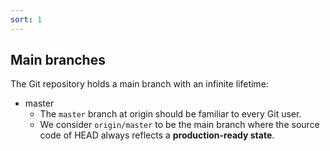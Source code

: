 ```yaml
---
sort: 1
---
```


## Main branches

The Git repository holds a main branch with an infinite lifetime:

- master
  - The `master` branch at origin should be familiar to every Git user.
  - We consider `origin/master` to be the main branch where the source code of HEAD always reflects a **production-ready state**.
